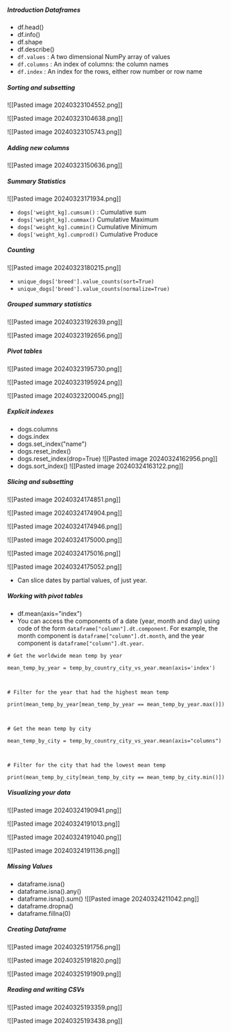 ##### Introduction Dataframes
- df.head()
- df.info()
- df.shape
- df.describe()
- `df.values` : A two dimensional NumPy array of values
- `df.columns` : An index of columns: the column names
- `df.index` : An index for the rows, either row number or row name

##### Sorting and subsetting

![[Pasted image 20240323104552.png]]


![[Pasted image 20240323104638.png]]

![[Pasted image 20240323105743.png]]

##### Adding new columns

![[Pasted image 20240323150636.png]]

##### Summary Statistics

![[Pasted image 20240323171934.png]]

- `dogs['weight_kg].cumsum()` : Cumulative sum
- `dogs['weight_kg].cummax()` Cumulative Maximum
- `dogs['weight_kg].cummin()` Cumulative Minimum
- `dogs['weight_kg].cumprod()` Cumulative Produce

##### Counting

![[Pasted image 20240323180215.png]]

- `unique_dogs['breed'].value_counts(sort=True)`
- `unique_dogs['breed'].value_counts(normalize=True)` 

##### Grouped summary statistics

![[Pasted image 20240323192639.png]]

![[Pasted image 20240323192656.png]]

##### Pivot tables

![[Pasted image 20240323195730.png]]

![[Pasted image 20240323195924.png]]

![[Pasted image 20240323200045.png]]

##### Explicit indexes

- dogs.columns
- dogs.index
- dogs.set_index("name")
- dogs.reset_index()
- dogs.reset_index(drop=True)
![[Pasted image 20240324162956.png]]
- dogs.sort_index()
![[Pasted image 20240324163122.png]]

##### Slicing and subsetting 

![[Pasted image 20240324174851.png]]

![[Pasted image 20240324174904.png]]

![[Pasted image 20240324174946.png]]

![[Pasted image 20240324175000.png]]

![[Pasted image 20240324175016.png]]

![[Pasted image 20240324175052.png]]

- Can slice dates by partial values, of just year.

##### Working with pivot tables

- df.mean(axis="index")
- You can access the components of a date (year, month and day) using code of the form `dataframe["column"].dt.component`. For example, the month component is `dataframe["column"].dt.month`, and the year component is `dataframe["column"].dt.year`.
```
# Get the worldwide mean temp by year

mean_temp_by_year = temp_by_country_city_vs_year.mean(axis='index')

  

# Filter for the year that had the highest mean temp

print(mean_temp_by_year[mean_temp_by_year == mean_temp_by_year.max()])

  

# Get the mean temp by city

mean_temp_by_city = temp_by_country_city_vs_year.mean(axis="columns")

  

# Filter for the city that had the lowest mean temp

print(mean_temp_by_city[mean_temp_by_city == mean_temp_by_city.min()])
```

##### Visualizing your data

![[Pasted image 20240324190941.png]]

![[Pasted image 20240324191013.png]]

![[Pasted image 20240324191040.png]]

![[Pasted image 20240324191136.png]]

##### Missing Values

- dataframe.isna()
- dataframe.isna().any()
- dataframe.isna().sum()
![[Pasted image 20240324211042.png]]
- dataframe.dropna()
- dataframe.fillna(0)

##### Creating Dataframe

![[Pasted image 20240325191756.png]]

![[Pasted image 20240325191820.png]]

![[Pasted image 20240325191909.png]]

##### Reading and writing CSVs

![[Pasted image 20240325193359.png]]

![[Pasted image 20240325193438.png]]

